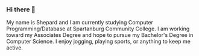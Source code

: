 ### Hi there 👋
My name is Shepard and I am currently studying Computer Programming/Database at Spartanburg Community College. I am working toward my Associates Degree and hope to pursue my Bachelor's Degree in Computer Science. I enjoy jogging, playing sports, or anything to keep me active. 
<!--
**shepardhawj/shepardhawj** is a ✨ _special_ ✨ repository because its `README.md` (this file) appears on your GitHub profile.

Here are some ideas to get you started:

- 🔭 I’m currently working on ...
- 🌱 I’m currently learning ...
- 👯 I’m looking to collaborate on ...
- 🤔 I’m looking for help with ...
- 💬 Ask me about ...
- 📫 How to reach me: ...
- 😄 Pronouns: ...
- ⚡ Fun fact: ...
-->
